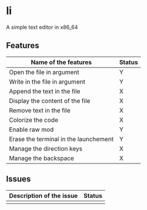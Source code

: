 # li
A simple text editor in x86_64

## Features

|Name of the features| Status |
|---|---|
|Open the file in argument|Y|
|Write in the file in argument|Y|
|Append the text in the file|X|
|Display the content of the file|X|
|Remove text in the file|X|
|Colorize the code|X|
|Enable raw mod|Y|
|Erase the terminal in the launchement|Y|
|Manage the direction keys|X|
|Manage the backspace|X|

## Issues

|Description of the issue | Status |
|-------|---|
|||
